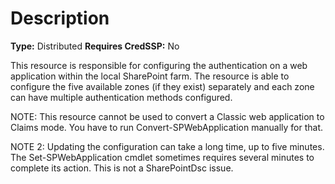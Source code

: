 # Description

**Type:** Distributed
**Requires CredSSP:** No

This resource is responsible for configuring the authentication on a web
application within the local SharePoint farm. The resource is able to
configure the five available zones (if they exist) separately and each
zone can have multiple authentication methods configured.

NOTE:
This resource cannot be used to convert a Classic web application
to Claims mode. You have to run Convert-SPWebApplication manually for that.

NOTE 2:
Updating the configuration can take a long time, up to five minutes.
The Set-SPWebApplication cmdlet sometimes requires several minutes to
complete its action. This is not a SharePointDsc issue.
